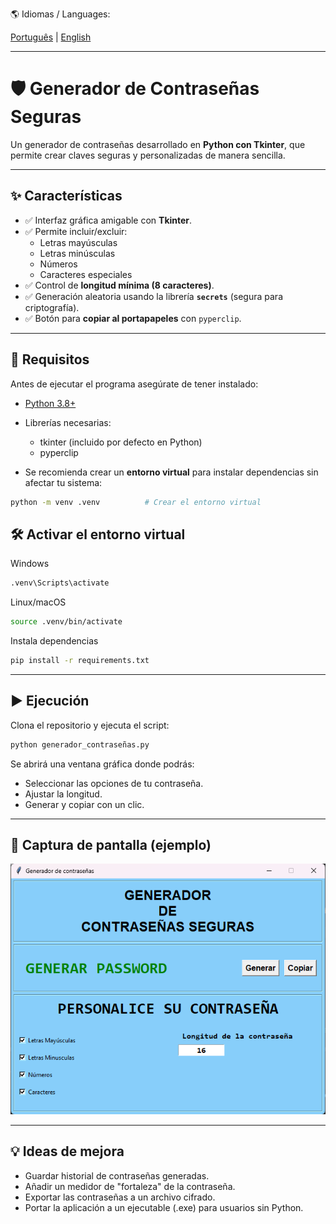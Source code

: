 🌎 Idiomas / Languages:  

[Português](README.pt.md) | [English](README.en.md)

---

# 🛡️ Generador de Contraseñas Seguras  

Un generador de contraseñas desarrollado en **Python con Tkinter**, que permite crear claves seguras y personalizadas de manera sencilla.  

---

## ✨ Características  

- ✅ Interfaz gráfica amigable con **Tkinter**.  
- ✅ Permite incluir/excluir:  
  - Letras mayúsculas  
  - Letras minúsculas  
  - Números  
  - Caracteres especiales  
- ✅ Control de **longitud mínima (8 caracteres)**.  
- ✅ Generación aleatoria usando la librería **`secrets`** (segura para criptografía).  
- ✅ Botón para **copiar al portapapeles** con `pyperclip`.  

---

## 🚀 Requisitos  

Antes de ejecutar el programa asegúrate de tener instalado:  

- [Python 3.8+](https://www.python.org/downloads/)  
- Librerías necesarias:  
  - tkinter (incluido por defecto en Python)  
  - pyperclip 

- Se recomienda crear un **entorno virtual** para instalar dependencias sin afectar tu sistema:

```bash
python -m venv .venv          # Crear el entorno virtual
```

## 🛠️ Activar el entorno virtual

Windows
```bash
.venv\Scripts\activate        
```

Linux/macOS
```bash
source .venv/bin/activate
```

Instala dependencias

```bash
pip install -r requirements.txt
````

---

## ▶️ Ejecución

Clona el repositorio y ejecuta el script:

```bash
python generador_contraseñas.py
```

Se abrirá una ventana gráfica donde podrás:

- Seleccionar las opciones de tu contraseña.
- Ajustar la longitud.
- Generar y copiar con un clic.

---

## 📸 Captura de pantalla (ejemplo)

![Generador de contraseñas](https://github.com/albertoh88/generador_de_contrasenhas/blob/main/generador_de_contrasenhas.png)

---

## 💡 Ideas de mejora

- Guardar historial de contraseñas generadas.
- Añadir un medidor de "fortaleza" de la contraseña.
- Exportar las contraseñas a un archivo cifrado.
- Portar la aplicación a un ejecutable (.exe) para usuarios sin Python.
